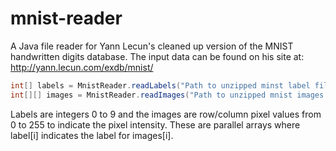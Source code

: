 # mnist-reader
A Java file reader for Yann Lecun's cleaned up version of the MNIST handwritten digits database. The input data can be found on his site at:
http://yann.lecun.com/exdb/mnist/

```java
int[] labels = MnistReader.readLabels("Path to unzipped minst label file");
int[][] images = MnistReader.readImages("Path to unzipped mnist images file");
```

Labels are integers 0 to 9 and the images are row/column pixel values from 0 to 255 to indicate the pixel intensity. These are parallel arrays where label[i] indicates the label for images[i].
